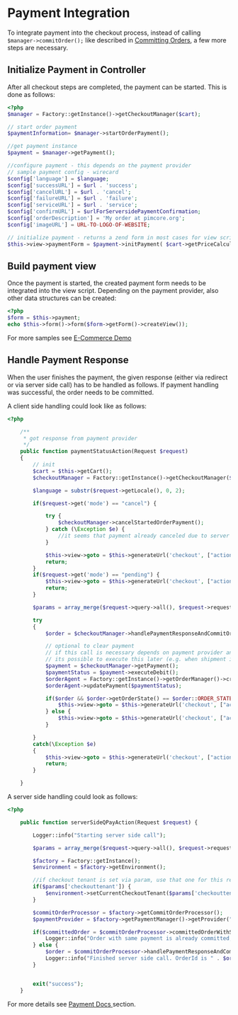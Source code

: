 # Payment Integration

To integrate payment into the checkout process, instead of calling ```$manager->commitOrder();``` like described 
in [Committing Orders](./05_Committing_Orders.md), a few more steps are necessary. 


## Initialize Payment in Controller
After all checkout steps are completed, the payment can be started. This is done as follows: 
```php
<?php
$manager = Factory::getInstance()->getCheckoutManager($cart);

// start order payment
$paymentInformation= $manager->startOrderPayment();

//get payment instance
$payment = $manager->getPayment();

//configure payment - this depends on the payment provider
// sample payment config - wirecard
$config['language'] = $language;
$config['successURL'] = $url . 'success';
$config['cancelURL'] = $url . 'cancel';
$config['failureURL'] = $url . 'failure';
$config['serviceURL'] = $url . 'service';
$config['confirmURL'] = $urlForServersidePaymentConfirmation;
$config['orderDescription'] = 'My order at pimcore.org';
$config['imageURL'] = URL-TO-LOGO-OF-WEBSITE;

// initialize payment - returns a zend form in most cases for view script
$this->view->paymentForm = $payment->initPayment( $cart->getPriceCalculator()->getGrandTotal(), $config );
```

## Build payment view
Once the payment is started, the created payment form needs to be integrated into the view script. Depending on the 
payment provider, also other data structures can be created:
 
```php
<?php
$form = $this->payment;
echo $this->form()->form($form->getForm()->createView());
```
For more samples see [E-Commerce Demo](https://github.com/pimcore/demo-ecommerce/blob/master/app/Resources/views/Payment/paymentFrame.html.php)


## Handle Payment Response
When the user finishes the payment, the given response (either via redirect or via server side call) has to be handled 
as follows. If payment handling was successful, the order needs to be committed.

A client side handling could look like as follows: 
```php
<?php

    /**
     * got response from payment provider
     */
    public function paymentStatusAction(Request $request)
    {
        // init
        $cart = $this->getCart();
        $checkoutManager = Factory::getInstance()->getCheckoutManager($cart);

        $language = substr($request->getLocale(), 0, 2);

        if($request->get('mode') == "cancel") {

            try {
                $checkoutManager->cancelStartedOrderPayment();
            } catch (\Exception $e) {
                //it seems that payment already canceled due to server side call.
            }

            $this->view->goto = $this->generateUrl('checkout', ["action" => "confirm", "language" => $language, "error" => strip_tags($request->get('mode'))]);
            return;
        }
        if($request->get('mode') == "pending") {
            $this->view->goto = $this->generateUrl('checkout', ["action" => "pending", "language" => $language]);
            return;
        }

        $params = array_merge($request->query->all(), $request->request->all());

        try
        {
            $order = $checkoutManager->handlePaymentResponseAndCommitOrderPayment( $params );

            // optional to clear payment
            // if this call is necessary depends on payment provider and configuration.
            // its possible to execute this later (e.g. when shipment is done)
            $payment = $checkoutManager->getPayment();
            $paymentStatus = $payment->executeDebit();
            $orderAgent = Factory::getInstance()->getOrderManager()->createOrderAgent($order);
            $orderAgent->updatePayment($paymentStatus);

            if($order && $order->getOrderState() == $order::ORDER_STATE_COMMITTED) {
                $this->view->goto = $this->generateUrl('checkout', ["action" => "completed", "language" => $language, "id" => $order->getId()]);
            } else {
                $this->view->goto = $this->generateUrl('checkout', ["action" => "confirm", "language" => $language, "error" => strip_tags($request->get('mode'))]);
            }

        }
        catch(\Exception $e)
        {
            $this->view->goto = $this->generateUrl('checkout', ["action" => "confirm", "language" => $language, "error" => $e->getMessage()]);
            return;
        }

    }

```

A server side handling could look as follows: 
 
```php
<?php

    public function serverSideQPayAction(Request $request) {

        Logger::info("Starting server side call");

        $params = array_merge($request->query->all(), $request->request->all());

        $factory = Factory::getInstance();
        $environment = $factory->getEnvironment();

        //if checkout tenant is set via param, use that one for this request
        if($params['checkouttenant']) {
            $environment->setCurrentCheckoutTenant($params['checkouttenant'], false);
        }

        $commitOrderProcessor = $factory->getCommitOrderProcessor();
        $paymentProvider = $factory->getPaymentManager()->getProvider("qpay");

        if($committedOrder = $commitOrderProcessor->committedOrderWithSamePaymentExists($params, $paymentProvider)) {
            Logger::info("Order with same payment is already committed, doing nothing. OrderId is " . $committedOrder->getId());
        } else {
            $order = $commitOrderProcessor->handlePaymentResponseAndCommitOrderPayment( $params, $paymentProvider );
            Logger::info("Finished server side call. OrderId is " . $order->getId());
        }


        exit("success");
    }

```

For more details see [Payment Docs ](../15_Payment) section. 
